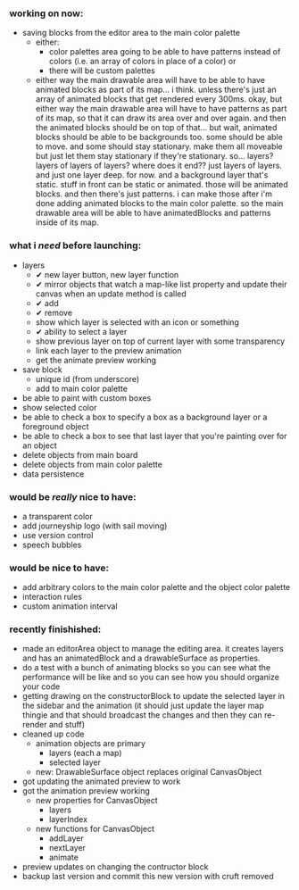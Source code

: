 ### working on now:
- saving blocks from the editor area to the main color palette
  - either:
    - color palettes area going to be able to have patterns instead of colors (i.e. an array of colors in place of a color) or
    - there will be custom palettes
  - either way the main drawable area will have to be able to have animated blocks as part of its map... i think. unless there's just an array of animated blocks that get rendered every 300ms. okay, but either way the main drawable area will have to have patterns as part of its map, so that it can draw its area over and over again. and then the animated blocks should be on top of that... but wait, animated blocks should be able to be backgrounds too. some should be able to move. and some should stay stationary. make them all moveable but just let them stay stationary if they're stationary. so... layers? layers of layers of layers? where does it end?? just layers of layers. and just one layer deep. for now. and a background layer that's static. stuff in front can be static or animated. those will be animated blocks. and then there's just patterns. i can make those after i'm done adding animated blocks to the main color palette. so the main drawable area will be able to have animatedBlocks and patterns inside of its map.

### what i *need* before launching:
- layers
  - ✔ new layer button, new layer function 
  - ✔ mirror objects that watch a map-like list property and update their canvas when an update method is called
  - ✔ add
  - ✔ remove
  - show which layer is selected with an icon or something
  - ✔ ability to select a layer 
  - show previous layer on top of current layer with some transparency
  - link each layer to the preview animation
  - get the animate preview working
- save block
  - unique id (from underscore)
  - add to main color palette
- be able to paint with custom boxes
- show selected color
- be able to check a box to specify a box as a background layer or a foreground object
- be able to check a box to see that last layer that you're painting over for an object
- delete objects from main board
- delete objects from main color palette
- data persistence


### would be *really* nice to have:
- a transparent color
- add journeyship logo (with sail moving)
- use version control
- speech bubbles


### would be nice to have:
- add arbitrary colors to the main color palette and the object color palette
- interaction rules
- custom animation interval





### recently finishished:
- made an editorArea object to manage the editing area. it creates layers and has an animatedBlock and a drawableSurface as properties.
- do a test with a bunch of animating blocks so you can see what the performance will be like and so you can see how you should organize your code
- getting drawing on the constructorBlock to update the selected layer in the sidebar and the animation (it should just update the layer map thingie and that should broadcast the changes and then they can re-render and stuff)
- cleaned up code
  - animation objects are primary
    - layers (each a map)
    - selected layer
  - new: DrawableSurface object replaces original CanvasObject
- got updating the animated preview to work
- got the animation preview working
  - new properties for CanvasObject
    - layers
    - layerIndex
  - new functions for CanvasObject
    - addLayer
    - nextLayer
    - animate
- preview updates on changing the contructor block
- backup last version and commit this new version with cruft removed

